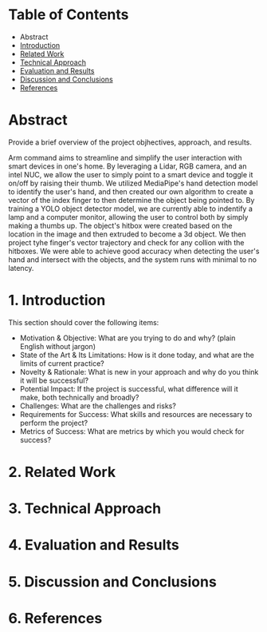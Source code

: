 # Table of Contents
* Abstract
* [Introduction](#1-introduction)
* [Related Work](#2-related-work)
* [Technical Approach](#3-technical-approach)
* [Evaluation and Results](#4-evaluation-and-results)
* [Discussion and Conclusions](#5-discussion-and-conclusions)
* [References](#6-references)

# Abstract

Provide a brief overview of the project objhectives, approach, and results.

Arm command aims to streamline and simplify the user interaction with smart devices in one's home. By leveraging a Lidar, RGB camera, and an intel NUC, we allow the user to simply point to a smart device and toggle it on/off by raising their thumb.
We utilized MediaPipe's hand detection model to identify the user's hand, and then created our own algorithm to create a vector of the index finger to then determine the object being pointed to. By training a YOLO object detector model, we are currently able to indentify a lamp and a computer monitor, allowing the user to control both by simply making a thumbs up. The object's hitbox were created based on the location in the image and then extruded to become a 3d object. We then project tyhe finger's vector trajectory and check for any collion with the hitboxes.
We were able to achieve good accuracy when detecting the user's hand and intersect with the objects, and the system runs with minimal to no latency.

# 1. Introduction

This section should cover the following items:

* Motivation & Objective: What are you trying to do and why? (plain English without jargon)
* State of the Art & Its Limitations: How is it done today, and what are the limits of current practice?
* Novelty & Rationale: What is new in your approach and why do you think it will be successful?
* Potential Impact: If the project is successful, what difference will it make, both technically and broadly?
* Challenges: What are the challenges and risks?
* Requirements for Success: What skills and resources are necessary to perform the project?
* Metrics of Success: What are metrics by which you would check for success?

# 2. Related Work

# 3. Technical Approach

# 4. Evaluation and Results

# 5. Discussion and Conclusions

# 6. References
